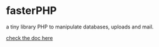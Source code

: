 fasterPHP
=========

a tiny library PHP to manipulate databases, uploads and mail.

[check the doc here](http://emaj.fr/projects/fasterPHP/doc/)

